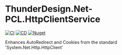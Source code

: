 # ThunderDesign.Net-PCL.HttpClientService
[![CI](https://github.com/ThunderDesign/ThunderDesign.Net-PCL.HttpClientService/actions/workflows/CI.yml/badge.svg)](https://github.com/ThunderDesign/ThunderDesign.Net-PCL.HttpClientService/actions/workflows/CI.yml)
[![CD](https://github.com/ThunderDesign/ThunderDesign.Net-PCL.HttpClientService/actions/workflows/CD.yml/badge.svg)](https://github.com/ThunderDesign/ThunderDesign.Net-PCL.HttpClientService/actions/workflows/CD.yml)
[![Nuget](https://img.shields.io/nuget/v/ThunderDesign.Net-PCL.HttpClientService)](https://www.nuget.org/packages/ThunderDesign.Net-PCL.HttpClientService)

Enhances AutoRedirect and Cookies from the standard 'System.Net.Http.HttpClient'
